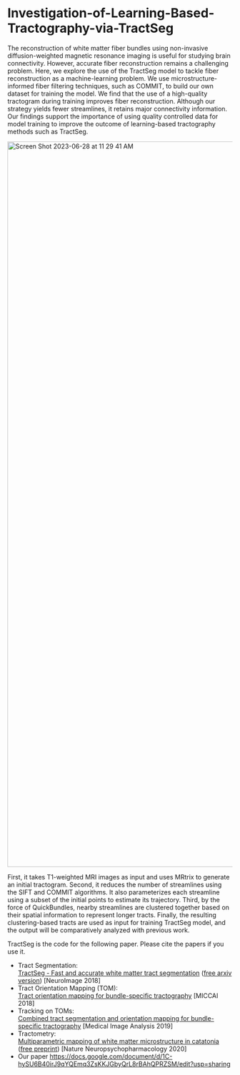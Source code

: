 # Investigation-of-Learning-Based-Tractography-via-TractSeg

The reconstruction of white matter fiber bundles using non-invasive diffusion-weighted magnetic resonance imaging is useful for studying brain connectivity. However, accurate fiber reconstruction remains a challenging problem. Here, we explore the use of the TractSeg model to tackle fiber reconstruction as a machine-learning problem. We use microstructure-informed fiber filtering techniques, such as COMMIT, to build our own dataset for training the model. We find that the use of a high-quality tractogram during training improves fiber reconstruction. Although our strategy yields fewer streamlines, it retains major connectivity information. Our findings support the importance of using quality controlled data for model training to improve the outcome of learning-based tractography methods such as TractSeg.

<img width="1626" alt="Screen Shot 2023-06-28 at 11 29 41 AM" src="https://github.com/YichengZou626/Investigation-of-Learning-Based-Tractography-via-TractSeg/assets/59714064/83d15361-bc7b-40de-8716-7d1dc7b254c9">

First, it takes T1-weighted MRI images as input and uses MRtrix to generate an initial tractogram. Second, it reduces the number of streamlines using the SIFT and COMMIT algorithms. It also parameterizes each streamline using a subset of the initial points to estimate its trajectory. Third, by the force of QuickBundles, nearby streamlines are clustered together based on their spatial information to represent longer tracts. Finally, the resulting clustering-based tracts are used as input for training TractSeg model, and the output will be comparatively analyzed with previous work.

TractSeg is the code for the following paper. Please cite the papers if you use it.
* Tract Segmentation:   
[TractSeg - Fast and accurate white matter tract segmentation](https://doi.org/10.1016/j.neuroimage.2018.07.070) ([free arxiv version](https://arxiv.org/abs/1805.07103))
[NeuroImage 2018]
* Tract Orientation Mapping (TOM):   
[Tract orientation mapping for bundle-specific tractography](https://arxiv.org/abs/1806.05580)
[MICCAI 2018]
* Tracking on TOMs:  
[Combined tract segmentation and orientation mapping for bundle-specific tractography](https://www.sciencedirect.com/science/article/pii/S136184151930101X)
[Medical Image Analysis 2019]
* Tractometry:  
[Multiparametric mapping of white matter microstructure in catatonia](https://www.nature.com/articles/s41386-020-0691-2) ([free preprint](resources/Wasserthal2020_Multiparametric_mapping_of_white_matter.pdf))
[Nature Neuropsychopharmacology 2020]
* Our paper
https://docs.google.com/document/d/1C-hySU6B40irJ9qYQEmq3ZsKKJGbyQrL8rBAhQPRZSM/edit?usp=sharing
